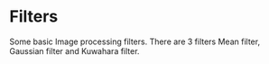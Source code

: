 # Filters
Some basic Image processing filters.
There are 3 filters Mean filter, Gaussian filter and Kuwahara filter.


